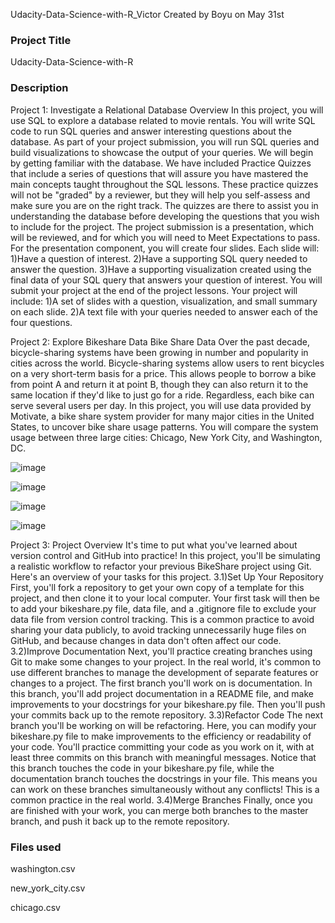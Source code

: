 Udacity-Data-Science-with-R_Victor
Created by Boyu on May 31st


### Project Title
Udacity-Data-Science-with-R

### Description
Project 1:
Investigate a Relational Database
Overview
In this project, you will use SQL to explore a database related to movie rentals. You will write SQL code to run SQL queries and answer interesting questions about the database. As part of your project submission, you will run SQL queries and build visualizations to showcase the output of your queries.
We will begin by getting familiar with the database. We have included Practice Quizzes that include a series of questions that will assure you have mastered the main concepts taught throughout the SQL lessons. These practice quizzes will not be "graded" by a reviewer, but they will help you self-assess and make sure you are on the right track. The quizzes are there to assist you in understanding the database before developing the questions that you wish to include for the project.
The project submission is a presentation, which will be reviewed, and for which you will need to Meet Expectations to pass. For the presentation component, you will create four slides. Each slide will:
1)Have a question of interest.
2)Have a supporting SQL query needed to answer the question.
3)Have a supporting visualization created using the final data of your SQL query that answers your question of interest.
You will submit your project at the end of the project lessons. Your project will include:
1)A set of slides with a question, visualization, and small summary on each slide.
2)A text file with your queries needed to answer each of the four questions.

Project 2:
Explore Bikeshare Data
Bike Share Data
Over the past decade, bicycle-sharing systems have been growing in number and popularity in cities across the world. Bicycle-sharing systems allow users to rent bicycles on a very short-term basis for a price. This allows people to borrow a bike from point A and return it at point B, though they can also return it to the same location if they'd like to just go for a ride. Regardless, each bike can serve several users per day.
In this project, you will use data provided by Motivate, a bike share system provider for many major cities in the United States, to uncover bike share usage patterns. You will compare the system usage between three large cities: Chicago, New York City, and Washington, DC.

![image](https://user-images.githubusercontent.com/106601210/171318068-67cf1d07-c18e-40f2-bef6-a6dfec477727.png)

![image](https://user-images.githubusercontent.com/106601210/171318117-271b98a0-3e59-4cb0-8cab-713279f64b10.png)

![image](https://user-images.githubusercontent.com/106601210/171318132-0856ee6f-3fc6-417e-bac9-13c1b69fc2d0.png)

![image](https://user-images.githubusercontent.com/106601210/171318151-b929fc7b-3f68-4f5b-873f-854268c90eb3.png)


Project 3:
Project Overview
It's time to put what you've learned about version control and GitHub into practice! In this project, you'll be simulating a realistic workflow to refactor your previous BikeShare project using Git. Here's an overview of your tasks for this project.
3.1)Set Up Your Repository
First, you'll fork a repository to get your own copy of a template for this project, and then clone it to your local computer. Your first task will then be to add your bikeshare.py file, data file, and a .gitignore file to exclude your data file from version control tracking. This is a common practice to avoid sharing your data publicly, to avoid tracking unnecessarily huge files on GitHub, and because changes in data don't often affect our code.
3.2)Improve Documentation
Next, you'll practice creating branches using Git to make some changes to your project. In the real world, it's common to use different branches to manage the development of separate features or changes to a project. The first branch you'll work on is documentation. In this branch, you'll add project documentation in a README file, and make improvements to your docstrings for your bikeshare.py file. Then you'll push your commits back up to the remote repository.
3.3)Refactor Code
The next branch you'll be working on will be refactoring. Here, you can modify your bikeshare.py file to make improvements to the efficiency or readability of your code. You'll practice committing your code as you work on it, with at least three commits on this branch with meaningful messages. Notice that this branch touches the code in your bikeshare.py file, while the documentation branch touches the docstrings in your file. This means you can work on these branches simultaneously without any conflicts! This is a common practice in the real world.
3.4)Merge Branches
Finally, once you are finished with your work, you can merge both branches to the master branch, and push it back up to the remote repository.

### Files used
washington.csv

new_york_city.csv

chicago.csv


